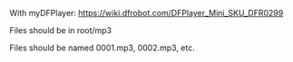 With myDFPlayer: https://wiki.dfrobot.com/DFPlayer_Mini_SKU_DFR0299

Files should be in root/mp3

Files should be named 0001.mp3, 0002.mp3, etc.
